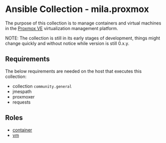 # Ansible Collection - mila.proxmox

The purpose of this collection is to manage containers and virtual machines in
the [Proxmox VE](https://www.proxmox.com/en/proxmox-ve) virtualization
management platform.

NOTE: The collection is still in its early stages of development, things might
change quickly and without notice while version is still 0.x.y.

## Requirements

The below requirements are needed on the host that executes this collection:

 - collection `community.general`
 - jmespath
 - proxmoxer
 - requests

## Roles

* [container](roles/container/README.md)
* [vm](roles/vm/README.md)
